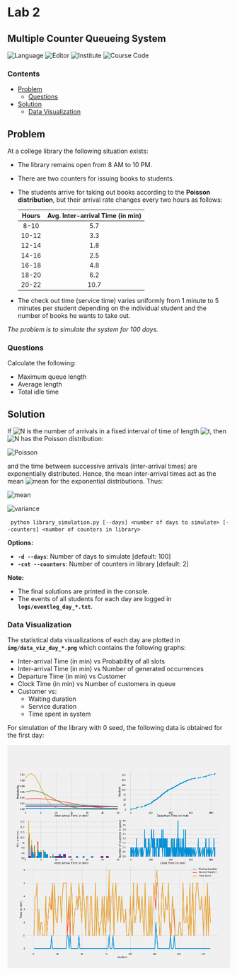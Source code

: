 # Lab 2
## Multiple Counter Queueing System

![Language](https://img.shields.io/badge/language-Python3-brightgreen.svg) ![Editor](https://img.shields.io/badge/VS%20Code-1.25.1-blue.svg) ![Institute](https://img.shields.io/badge/Institute-IIITA-yellow.svg) ![Course Code](https://img.shields.io/badge/Course%20Code-ISIM732C-red.svg) 
   

### Contents
- [Problem](#problem)
    - [Questions](#questions)
- [Solution](#solution)
    - [Data Visualization](#data-visualization)

## Problem
At a college library the following situation exists:
- The library remains open from 8 AM to 10 PM.
- There are two counters for issuing books to students.
- The students arrive for taking out books according to the **Poisson distribution**, but their arrival rate changes every two hours as follows:

    |  Hours  | Avg. Inter-arrival Time (in min) |
    |:-------:|:--------------------------------:|
    |   8-10  |               5.7                |
    |  10-12  |               3.3                |
    |  12-14  |               1.8                |
    |  14-16  |               2.5                |
    |  16-18  |               4.8                |
    |  18-20  |               6.2                |
    |  20-22  |              10.7                |

- The check out time (service time) varies uniformly from 1 minute to 5 minutes per student depending on the individual student and the number of books he wants to take out.

*The problem is to simulate the system for 100 days.*

### Questions

Calculate the following:

- Maximum queue length
- Average length
- Total idle time

## Solution
If ![N](https://latex.codecogs.com/png.latex?\inline&space;\dpi{110}&space;N) is the number of arrivals in a fixed interval of time of length ![t](https://latex.codecogs.com/png.latex?\inline&space;\dpi{110}&space;t), then ![N](https://latex.codecogs.com/png.latex?\inline&space;\dpi{110}&space;N) has the Poisson distribution:

![Poisson](https://latex.codecogs.com/png.latex?\dpi{150}&space;P(N=k)=\frac{e^{-\lambda&space;t}\cdot(\lambda&space;t)^k}{k!})

and the time between successive arrivals (inter-arrival times) are exponentially distributed. Hence, the mean inter-arrival times act as the mean ![mean](https://latex.codecogs.com/png.latex?\inline&space;\dpi{110}&space;\mu) for the exponential distributions. Thus:

![mean](https://latex.codecogs.com/png.latex?\dpi{150}&space;\mu=\frac{1}{\lambda})

![variance](https://latex.codecogs.com/png.latex?\dpi{150}&space;\sigma^2=\frac{1}{\lambda^2})

```
 python library_simulation.py [--days] <number of days to simulate> [--counters] <number of counters in library>
```

**Options:**
* **`-d --days`**: Number of days to simulate [default: 100]
* **`-cnt --counters`**: Number of counters in library [default: 2]

**Note:**
- The final solutions are printed in the console.
- The events of all students for each day are logged in **`logs/eventlog_day_*.txt`**.

### Data Visualization

The statistical data visualizations of each day are plotted in **`img/data_viz_day_*.png`** which contains the following graphs:
- Inter-arrival Time (in min) vs Probability of all slots
- Inter-arrival Time (in min) vs Number of generated occurrences
- Departure Time (in min) vs Customer
- Clock Time (in min) vs Number of customers in queue
- Customer vs:
    - Waiting duration
    - Service duration
    - Time spent in system

For simulation of the library with 0 seed, the following data is obtained for the first day:

![Plot](./img/data_viz_day_1.png)